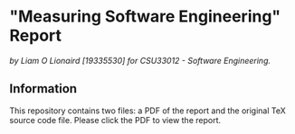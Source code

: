 # "Measuring Software Engineering" Report

*by Liam O Lionaird [19335530] for CSU33012 - Software Engineering.*

## Information

This repository contains two files: a PDF of the report and the original TeX source code file. Please click the PDF to view the report.
